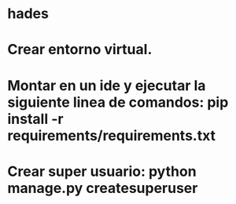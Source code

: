# hades
# Crear entorno virtual.
# Montar en un ide y ejecutar la siguiente linea de comandos: pip install -r requirements/requirements.txt
# Crear super usuario: python manage.py createsuperuser
